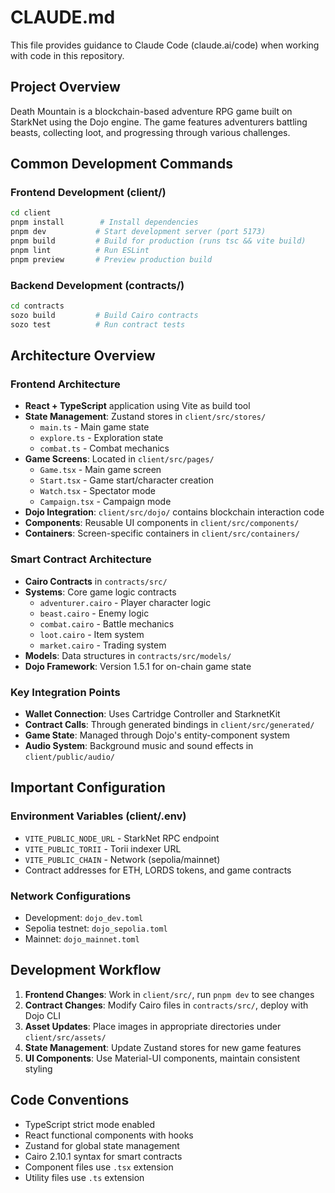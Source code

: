 # CLAUDE.md

This file provides guidance to Claude Code (claude.ai/code) when working with code in this repository.

## Project Overview

Death Mountain is a blockchain-based adventure RPG game built on StarkNet using the Dojo engine. The game features adventurers battling beasts, collecting loot, and progressing through various challenges.

## Common Development Commands

### Frontend Development (client/)
```bash
cd client
pnpm install        # Install dependencies
pnpm dev           # Start development server (port 5173)
pnpm build         # Build for production (runs tsc && vite build)
pnpm lint          # Run ESLint
pnpm preview       # Preview production build
```

### Backend Development (contracts/)
```bash
cd contracts
sozo build         # Build Cairo contracts
sozo test          # Run contract tests
```

## Architecture Overview

### Frontend Architecture
- **React + TypeScript** application using Vite as build tool
- **State Management**: Zustand stores in `client/src/stores/`
  - `main.ts` - Main game state
  - `explore.ts` - Exploration state
  - `combat.ts` - Combat mechanics
- **Game Screens**: Located in `client/src/pages/`
  - `Game.tsx` - Main game screen
  - `Start.tsx` - Game start/character creation
  - `Watch.tsx` - Spectator mode
  - `Campaign.tsx` - Campaign mode
- **Dojo Integration**: `client/src/dojo/` contains blockchain interaction code
- **Components**: Reusable UI components in `client/src/components/`
- **Containers**: Screen-specific containers in `client/src/containers/`

### Smart Contract Architecture
- **Cairo Contracts** in `contracts/src/`
- **Systems**: Core game logic contracts
  - `adventurer.cairo` - Player character logic
  - `beast.cairo` - Enemy logic
  - `combat.cairo` - Battle mechanics
  - `loot.cairo` - Item system
  - `market.cairo` - Trading system
- **Models**: Data structures in `contracts/src/models/`
- **Dojo Framework**: Version 1.5.1 for on-chain game state

### Key Integration Points
- **Wallet Connection**: Uses Cartridge Controller and StarknetKit
- **Contract Calls**: Through generated bindings in `client/src/generated/`
- **Game State**: Managed through Dojo's entity-component system
- **Audio System**: Background music and sound effects in `client/public/audio/`

## Important Configuration

### Environment Variables (client/.env)
- `VITE_PUBLIC_NODE_URL` - StarkNet RPC endpoint
- `VITE_PUBLIC_TORII` - Torii indexer URL
- `VITE_PUBLIC_CHAIN` - Network (sepolia/mainnet)
- Contract addresses for ETH, LORDS tokens, and game contracts

### Network Configurations
- Development: `dojo_dev.toml`
- Sepolia testnet: `dojo_sepolia.toml`
- Mainnet: `dojo_mainnet.toml`

## Development Workflow

1. **Frontend Changes**: Work in `client/src/`, run `pnpm dev` to see changes
2. **Contract Changes**: Modify Cairo files in `contracts/src/`, deploy with Dojo CLI
3. **Asset Updates**: Place images in appropriate directories under `client/src/assets/`
4. **State Management**: Update Zustand stores for new game features
5. **UI Components**: Use Material-UI components, maintain consistent styling

## Code Conventions

- TypeScript strict mode enabled
- React functional components with hooks
- Zustand for global state management
- Cairo 2.10.1 syntax for smart contracts
- Component files use `.tsx` extension
- Utility files use `.ts` extension